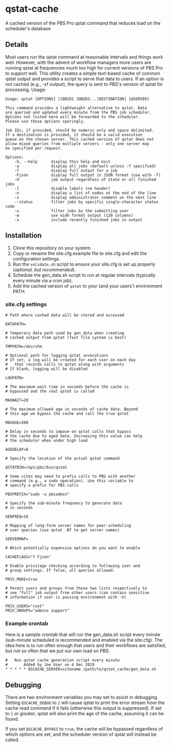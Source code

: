 # qstat-cache
A cached version of the PBS Pro qstat command that reduces load on the
scheduler's database

## Details
Most users run the qstat command at reasonable intervals and things work well.
However, with the advent of workflow managers more users are running qstat at
frequencies much too high for current versions of PBS Pro to support well. This
utility creates a simple text-based cache of common qstat output and provides a
script to serve that data to users. If an option is not cached (e.g., -xf
output), the query is sent to PBS's version of qstat for processing. Usage:

```
Usage: qstat [OPTIONS] [JOBID1 JOBID2...|DESTINATION] [@SERVER]

This command provides a lightweight alternative to qstat. Data
are queried and updated every minute from the PBS job scheduler.
Options not listed here will be forwarded to the scheduler.
Please use those options sparingly.

Job IDs, if provided, should be numeric only and space delimited.
If a destination is provided, it should be a valid execution
queue on the chosen server. This cached version of qstat does not
allow mixed queries from multiple servers - only one server may
be specified per request.

Options:
    -h, --help      display this help and exit
    -a              display all jobs (default unless -f specified)
    -f              display full output for a job
    -Fjson          display full output in JSON format (use with -f)
    -H              job output regardless of state or all finished jobs
    -l              disable labels (no header)
    -n              display a list of nodes at the end of the line
    -s              display administrator comment on the next line
    --status        filter jobs by specific single-character status code
    -u              filter jobs by the submitting user
    -w              use wide format output (120 columns)
    -x              include recently finished jobs in output
```

## Installation

1. Clone this repository on your system.
2. Copy or rename the site.cfg.example file to site.cfg and edit the
   configuration settings.
3. Run the `validate.sh` script to ensure your site.cfg is set up properly
   (*optional, but recommended*).
4. Schedule the gen_data.sh script to run at regular intervals (typically every
   minute via a cron job).
5. Add the cached version of `qstat` to your (and your users') environment PATH.

### site.cfg settings

```
# Path where cached data will be stored and accessed

DATAPATH=

# Temporary data path used by gen_data when creating
# cached output from qstat (fast file system is best)

TMPPATH=/dev/shm

# Optional path for logging qstat invocations
# If set, a log will be created for each user on each day
#   that records calls to qstat along with arguments
# If blank, logging will be disabled

LOGPATH=

# The maximum wait time in seconds before the cache is
# bypassed and the real qstat is called

MAXWAIT=20

# The maximum allowed age in seconds of cache data. Beyond
# this age we bypass the cache and call the true qstat

MAXAGE=300

# Delay in seconds to impose on qstat calls that bypass
# the cache due to aged data. Increasing this value can help
# the scheduler when under high load

AGEDELAY=0

# Specify the location of the actual qstat command

QSTATBIN=/opt/pbs/bin/qstat

# Some sites may need to prefix calls to PBS with another
# command (e.g., a sudo operation). Use this variable to
# specify a prefix for PBS calls

PBSPREFIX="sudo -u pbsadmin"

# Specify the sub-minute frequency to generate data
# in seconds

GENFREQ=10

# Mapping of long-form server names for peer-scheduling
# user queries (use qstat -Bf to get server names)

SERVERMAP=

# Which potentially expensive options do you want to enable

CACHEFLAGS="f Fjson"

# Enable privilege checking according to following user and
# group settings. If false, all queries allowed.

PRIV_MODE=true

# Permit users and groups from these two lists respectively to
# see "full" job output from other users (can contain sensitive
# information if user is passing environment with -V)

PRIV_USERS="root"
PRIV_GROUPS="admins support"
```

### Example crontab

Here is a sample crontab that will run the gen_data.sh script every minute
(sub-minute scheduled is recommended and enabled via the site.cfg). The idea
here is to run often enough that users and their workflows are satisfied, but
not so often that we put our own load on PBS.

```
#   Run qstat cache generation script every minute
#       Added by Joe User on 4 Dec 2019
* * * * * QSCACHE_SERVER=sitename /path/to/qstat_cache/gen_data.sh
```

## Debugging

There are two environment variables you may set to assist in debugging. Setting
`QSCACHE_DEBUG` to `2` will cause qstat to print the error stream from the
cache read command if it fails (otherwise this output is suppressed). If set to
`1` or greater, qstat will also print the age of the cache, assuming it can be
found.

If you set `QSCACHE_BYPASS` to `true`, the cache will be bypassed regardless of
which options are set, and the scheduler version of qstat will instead be
called.

